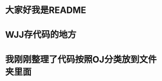 大家好我是README
================================
WJJ存代码的地方
================================
我刚刚整理了代码按照OJ分类放到文件夹里面
================================
